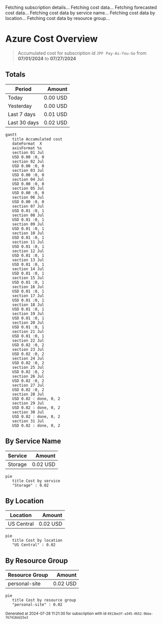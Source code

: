Fetching subscription details...
Fetching cost data...
Fetching forecasted cost data...
Fetching cost data by service name...
Fetching cost data by location...
Fetching cost data by resource group...
# Azure Cost Overview

> Accumulated cost for subscription id `JPF Pay-As-You-Go` from **07/01/2024** to **07/27/2024**

## Totals

|Period|Amount|
|---|---:|
|Today|0.00 USD|
|Yesterday|0.00 USD|
|Last 7 days|0.01 USD|
|Last 30 days|0.02 USD|

```mermaid
gantt
   title Accumulated cost
   dateFormat  X
   axisFormat %s
   section 01 Jul
   USD 0.00 :0, 0
   section 02 Jul
   USD 0.00 :0, 0
   section 03 Jul
   USD 0.00 :0, 0
   section 04 Jul
   USD 0.00 :0, 0
   section 05 Jul
   USD 0.00 :0, 0
   section 06 Jul
   USD 0.00 :0, 0
   section 07 Jul
   USD 0.01 :0, 1
   section 08 Jul
   USD 0.01 :0, 1
   section 09 Jul
   USD 0.01 :0, 1
   section 10 Jul
   USD 0.01 :0, 1
   section 11 Jul
   USD 0.01 :0, 1
   section 12 Jul
   USD 0.01 :0, 1
   section 13 Jul
   USD 0.01 :0, 1
   section 14 Jul
   USD 0.01 :0, 1
   section 15 Jul
   USD 0.01 :0, 1
   section 16 Jul
   USD 0.01 :0, 1
   section 17 Jul
   USD 0.01 :0, 1
   section 18 Jul
   USD 0.01 :0, 1
   section 19 Jul
   USD 0.01 :0, 1
   section 20 Jul
   USD 0.01 :0, 1
   section 21 Jul
   USD 0.01 :0, 1
   section 22 Jul
   USD 0.02 :0, 2
   section 23 Jul
   USD 0.02 :0, 2
   section 24 Jul
   USD 0.02 :0, 2
   section 25 Jul
   USD 0.02 :0, 2
   section 26 Jul
   USD 0.02 :0, 2
   section 27 Jul
   USD 0.02 :0, 2
   section 28 Jul
   USD 0.02 : done, 0, 2
   section 29 Jul
   USD 0.02 : done, 0, 2
   section 30 Jul
   USD 0.02 : done, 0, 2
   section 31 Jul
   USD 0.02 : done, 0, 2
```

## By Service Name

|Service|Amount|
|---|---:|
|Storage|0.02 USD|

```mermaid
pie
   title Cost by service
   "Storage" : 0.02
```

## By Location

|Location|Amount|
|---|---:|
|US Central|0.02 USD|

```mermaid
pie
   title Cost by location
   "US Central" : 0.02
```

## By Resource Group

|Resource Group|Amount|
|---|---:|
|personal-site|0.02 USD|

```mermaid
pie
   title Cost by resource group
   "personal-site" : 0.02
```

<sup>Generated at 2024-07-28 11:21:30 for subscription with id `4913be3f-a345-4652-9bba-767418dd25e3`</sup>
